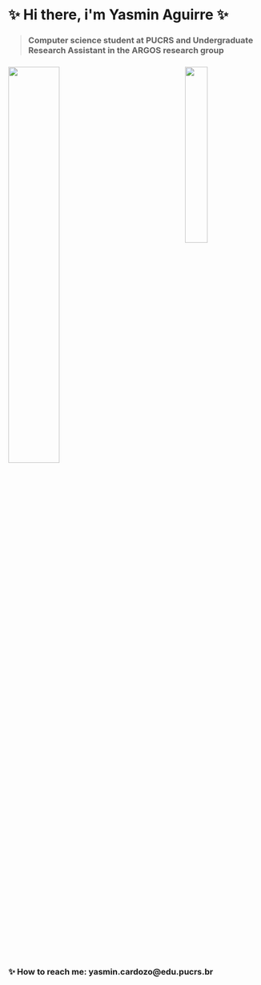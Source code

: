 <!--
**4gu1rr3/4gu1rr3** is a ✨ _special_ ✨ repository because its `README.md` (this file) appears on your GitHub profile.

Here are some ideas to get you started:

- 🔭 I’m currently working on ...
- 🌱 I’m currently learning ...
- 👯 I’m looking to collaborate on ...
- 🤔 I’m looking for help with ...
- 💬 Ask me about ...
- 📫 How to reach me: ...
- 😄 Pronouns: ...
- ⚡ Fun fact: ...

-->
# ✨ Hi there, i'm Yasmin Aguirre ✨
> <h3>  Computer science student at PUCRS and Undergraduate Research Assistant in the ARGOS research group<h3>
  <img align="right" width= "30%" src="https://github.com/4gu1rr3/4gu1rr3/assets/50997939/5ae23ddd-262a-4d80-a72f-d689c5e04a1a"/>
<div align= "left">
    <img width= "45%"src="https://github-readme-stats.vercel.app/api/top-langs?username=4gu1rr3&hide_title=false&layout=compact&card_width=320&langs_count=12&theme=moltack&hide_border=true&order=2"/>
</div>
<br>
<h3>✨ How to reach me: yasmin.cardozo@edu.pucrs.br</h3>

